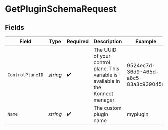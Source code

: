 # GetPluginSchemaRequest


## Fields

| Field                                                                             | Type                                                                              | Required                                                                          | Description                                                                       | Example                                                                           |
| --------------------------------------------------------------------------------- | --------------------------------------------------------------------------------- | --------------------------------------------------------------------------------- | --------------------------------------------------------------------------------- | --------------------------------------------------------------------------------- |
| `ControlPlaneID`                                                                  | *string*                                                                          | :heavy_check_mark:                                                                | The UUID of your control plane. This variable is available in the Konnect manager | 9524ec7d-36d9-465d-a8c5-83a3c9390458                                              |
| `Name`                                                                            | *string*                                                                          | :heavy_check_mark:                                                                | The custom plugin name                                                            | myplugin                                                                          |